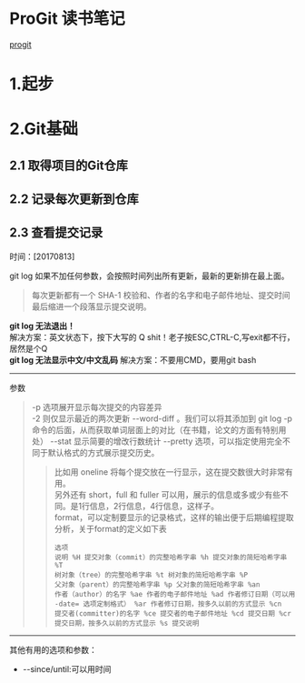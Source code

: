 # ProGit 读书笔记
[progit](http://iissnan.com/progit/html/zh/ch2_3.html)
# 1.起步
# 2.Git基础
## 2.1 取得项目的Git仓库
## 2.2 记录每次更新到仓库
## 2.3 查看提交记录
时间：[20170813]  

git log 如果不加任何参数，会按照时间列出所有更新，最新的更新排在最上面。
> 每次更新都有一个 SHA-1 校验和、作者的名字和电子邮件地址、提交时间  
>最后缩进一个段落显示提交说明。

**git log 无法退出！**  
解决方案：英文状态下，按下大写的 Q
shit！老子按ESC,CTRL-C,写exit都不行，居然是个Q  
**git log 无法显示中文/中文乱码**
解决方案：不要用CMD，要用git bash
***
参数
> -p 选项展开显示每次提交的内容差异  
> -2 则仅显示最近的两次更新
> --word-diff 。我们可以将其添加到 git log -p 命令的后面，从而获取单词层面上的对比（在书籍，论文的方面有特别用处）
> --stat 显示简要的增改行数统计
> --pretty 选项，可以指定使用完全不同于默认格式的方式展示提交历史。
>> 比如用 oneline 将每个提交放在一行显示，这在提交数很大时非常有用。  
>> 另外还有 short，full 和 fuller 可以用，展示的信息或多或少有些不同。是1行信息，2行信息，4行信息，这样子。  
>> format，可以定制要显示的记录格式，这样的输出便于后期编程提取分析，关于format的定义如下表<pre><code>选项	 说明
%H	提交对象（commit）的完整哈希字串
%h	提交对象的简短哈希字串
%T	树对象（tree）的完整哈希字串
%t	树对象的简短哈希字串
%P	父对象（parent）的完整哈希字串
%p	父对象的简短哈希字串
%an	作者（author）的名字
%ae	作者的电子邮件地址
%ad	作者修订日期（可以用 -date= 选项定制格式）
%ar	作者修订日期，按多久以前的方式显示
%cn	提交者(committer)的名字
%ce	提交者的电子邮件地址
%cd	提交日期
%cr	提交日期，按多久以前的方式显示
%s	提交说明</code></pre>
***
其他有用的选项和参数：
- --since/until:可以用时间
